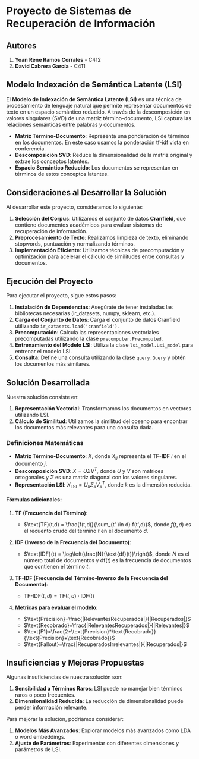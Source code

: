 # Proyecto de Sistemas de Recuperación de Información

## Autores

1. **Yoan Rene Ramos Corrales** - C412
2. **David Cabrera García** - C411

## Modelo Indexación de Semántica Latente (LSI)
El **Modelo de Indexación de Semántica Latente (LSI)** es una técnica de procesamiento de lenguaje natural que permite representar documentos de texto en un espacio semántico reducido. A través de la descomposición en valores singulares (SVD) de una matriz término-documento, LSI captura las relaciones semánticas entre palabras y documentos.

- **Matriz Término-Documento**: Representa una ponderación de términos en los documentos. En este caso usamos la ponderación tf-idf vista en conferencia.
- **Descomposición SVD**: Reduce la dimensionalidad de la matriz original y extrae los conceptos latentes.
- **Espacio Semántico Reducido**: Los documentos se representan en términos de estos conceptos latentes.

## Consideraciones al Desarrollar la Solución
Al desarrollar este proyecto, consideramos lo siguiente:

1. **Selección del Corpus**: Utilizamos el conjunto de datos **Cranfield**, que contiene documentos académicos para evaluar sistemas de recuperación de información.
2. **Preprocesamiento de Texto**: Realizamos limpieza de texto, eliminando stopwords, puntuación y normalizando términos.
3. **Implementación Eficiente**: Utilizamos técnicas de precomputación y optimización para acelerar el cálculo de similitudes entre consultas y documentos.

## Ejecución del Proyecto
Para ejecutar el proyecto, sigue estos pasos:

1. **Instalación de Dependencias**: Asegúrate de tener instaladas las bibliotecas necesarias (ir_datasets, numpy, sklearn, etc.).
2. **Carga del Conjunto de Datos**: Carga el conjunto de datos Cranfield utilizando `ir_datasets.load('cranfield')`.
3. **Precomputación**: Calcula las representaciones vectoriales precomputadas utilizando la clase `precomputer.Precomputed`.
4. **Entrenamiento del Modelo LSI**: Utiliza la clase `lsi_model.Lsi_model` para entrenar el modelo LSI.
5. **Consulta**: Define una consulta utilizando la clase `query.Query` y obtén los documentos más similares.

## Solución Desarrollada
Nuestra solución consiste en:

1. **Representación Vectorial**: Transformamos los documentos en vectores utilizando LSI.
2. **Cálculo de Similitud**: Utilizamos la similitud del coseno para encontrar los documentos más relevantes para una consulta dada.

### Definiciones Matemáticas
- **Matriz Término-Documento**: $X$, donde $X_{ij}$ representa el **TF-IDF** $i$ en el documento $j$.
- **Descomposición SVD**: $X = U \Sigma V^T$, donde $U$ y $V$ son matrices ortogonales y $\Sigma$ es una matriz diagonal con los valores singulares.
- **Representación LSI**: $X_{\text{LSI}} = U_k \Sigma_k V_k^T$, donde $k$ es la dimensión reducida.

#### Fórmulas adicionales:
1. **TF (Frecuencia del Término)**:
   - $\text{TF}(t,d) = \frac{f(t,d)}{\sum_{t' \in d} f(t',d)}$, donde $f(t,d)$ es el recuento crudo del término $t$ en el documento $d$.

2. **IDF (Inverso de la Frecuencia del Documento)**:
   - $\text{IDF}(t) = \log\left(\frac{N}{\text{df}(t)}\right)$, donde $N$ es el número total de documentos y $\text{df}(t)$ es la frecuencia de documentos que contienen el término $t$.

3. **TF-IDF (Frecuencia del Término-Inverso de la Frecuencia del Documento)**:
   - $\text{TF-IDF}(t,d) = \text{TF}(t,d) \cdot \text{IDF}(t)$
4. **Metricas para evaluar el modelo**:
    - $\text{Precision}=\frac{|RelevantesRecuperados|}{|Recuperados|}$
    - $\text{Recobrado}=\frac{|RelevantesRecuperados|}{|Relevantes|}$
    - $\text{F1}=\frac{2*\text{Precision}*\text{Recobrado}}{\text{Precision}+\text{Recobrado}}$
    - $\text{Fallout}=\frac{|RecuperadosIrrelevantes|}{|Recuperados|}$

## Insuficiencias y Mejoras Propuestas
Algunas insuficiencias de nuestra solución son:

1. **Sensibilidad a Términos Raros**: LSI puede no manejar bien términos raros o poco frecuentes.
2. **Dimensionalidad Reducida**: La reducción de dimensionalidad puede perder información relevante.

Para mejorar la solución, podríamos considerar:

1. **Modelos Más Avanzados**: Explorar modelos más avanzados como LDA o word embeddings.
2. **Ajuste de Parámetros**: Experimentar con diferentes dimensiones y parámetros de LSI.